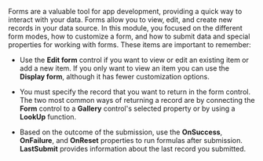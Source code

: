 Forms are a valuable tool for app development, providing a quick way to interact with your data. Forms allow you to view, edit, and create new records in your data source. In this module, you focused on the different form modes, how to customize a form, and how to submit data and special properties for working with forms. These items are important to remember:

- Use the **Edit form** control if you want to view or edit an existing item or add a new item. If you only want to view an item you can use the **Display form**, although it has fewer customization options.

- You must specify the record that you want to return in the form control. The two most common ways of returning a record are by connecting the **Form** control to a **Gallery** control's selected property or by using a **LookUp** function.

- Based on the outcome of the submission, use the **OnSuccess**, **OnFailure**, and **OnReset** properties to run formulas after submission. **LastSubmit** provides information about the last record you submitted.
